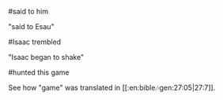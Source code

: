 #said to him

"said to Esau"

#Isaac trembled

"Isaac began to shake"

#hunted this game

See how "game" was translated in [[:en:bible:notes:gen:27:05|27:7]].